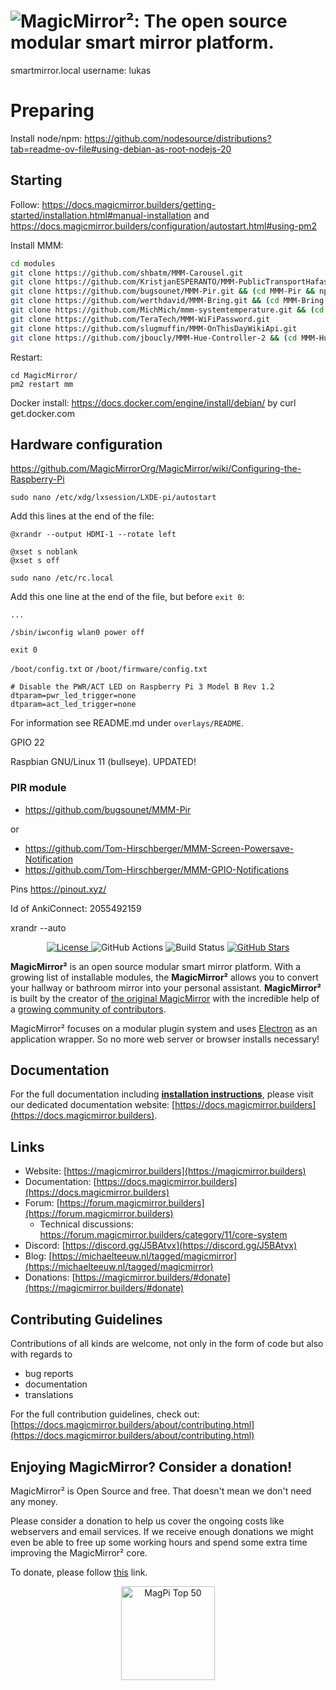 # ![MagicMirror²: The open source modular smart mirror platform.](.github/header.png)

smartmirror.local
username: lukas

# Preparing

Install node/npm: https://github.com/nodesource/distributions?tab=readme-ov-file#using-debian-as-root-nodejs-20

## Starting

Follow: https://docs.magicmirror.builders/getting-started/installation.html#manual-installation and https://docs.magicmirror.builders/configuration/autostart.html#using-pm2

Install MMM:
```bash
cd modules
git clone https://github.com/shbatm/MMM-Carousel.git
git clone https://github.com/KristjanESPERANTO/MMM-PublicTransportHafas.git && (cd MMM-PublicTransportHafas && npm ci)
git clone https://github.com/bugsounet/MMM-Pir.git && (cd MMM-Pir && npm install)
git clone https://github.com/werthdavid/MMM-Bring.git && (cd MMM-Bring && npm install)
git clone https://github.com/MichMich/mmm-systemtemperature.git && (cd mmm-systemtemperature && npm install)
git clone https://github.com/TeraTech/MMM-WiFiPassword.git
git clone https://github.com/slugmuffin/MMM-OnThisDayWikiApi.git
git clone https://github.com/jboucly/MMM-Hue-Controller-2 && (cd MMM-Hue-Controller-2 && npm ci)
```

Restart:
```
cd MagicMirror/
pm2 restart mm
```

Docker install: https://docs.docker.com/engine/install/debian/ by curl get.docker.com

## Hardware configuration
https://github.com/MagicMirrorOrg/MagicMirror/wiki/Configuring-the-Raspberry-Pi
```
sudo nano /etc/xdg/lxsession/LXDE-pi/autostart
```
Add this lines at the end of the file:
```
@xrandr --output HDMI-1 --rotate left

@xset s noblank
@xset s off
```

```
sudo nano /etc/rc.local
```
Add this one line at the end of the file, but before `exit 0`:
```
...

/sbin/iwconfig wlan0 power off

exit 0
```



`/boot/config.txt` or `/boot/firmware/config.txt`
```
# Disable the PWR/ACT LED on Raspberry Pi 3 Model B Rev 1.2
dtparam=pwr_led_trigger=none
dtparam=act_led_trigger=none
```
For information see README.md under `overlays/README`.

GPIO 22

Raspbian GNU/Linux 11 (bullseye). UPDATED!


### PIR module
- https://github.com/bugsounet/MMM-Pir

or

- https://github.com/Tom-Hirschberger/MMM-Screen-Powersave-Notification
- https://github.com/Tom-Hirschberger/MMM-GPIO-Notifications


Pins https://pinout.xyz/

Id of AnkiConnect: 2055492159


xrandr --auto



<p style="text-align: center">
  <a href="https://choosealicense.com/licenses/mit">
  <img src="https://img.shields.io/badge/license-MIT-blue.svg" alt="License">
 </a>
 <img src="https://img.shields.io/github/actions/workflow/status/magicmirrororg/magicmirror/automated-tests.yaml" alt="GitHub Actions">
 <img src="https://img.shields.io/github/check-runs/magicmirrororg/magicmirror/master" alt="Build Status">
 <a href="https://github.com/MagicMirrorOrg/MagicMirror">
  <img src="https://img.shields.io/github/stars/magicmirrororg/magicmirror?style=social" alt="GitHub Stars">
 </a>
</p>

**MagicMirror²** is an open source modular smart mirror platform. With a growing list of installable modules, the **MagicMirror²** allows you to convert your hallway or bathroom mirror into your personal assistant. **MagicMirror²** is built by the creator of [the original MagicMirror](https://michaelteeuw.nl/tagged/magicmirror) with the incredible help of a [growing community of contributors](https://github.com/MagicMirrorOrg/MagicMirror/graphs/contributors).

MagicMirror² focuses on a modular plugin system and uses [Electron](https://www.electronjs.org/) as an application wrapper. So no more web server or browser installs necessary!

## Documentation

For the full documentation including **[installation instructions](https://docs.magicmirror.builders/getting-started/installation.html)**, please visit our dedicated documentation website: [https://docs.magicmirror.builders](https://docs.magicmirror.builders).

## Links

- Website: [https://magicmirror.builders](https://magicmirror.builders)
- Documentation: [https://docs.magicmirror.builders](https://docs.magicmirror.builders)
- Forum: [https://forum.magicmirror.builders](https://forum.magicmirror.builders)
  - Technical discussions: <https://forum.magicmirror.builders/category/11/core-system>
- Discord: [https://discord.gg/J5BAtvx](https://discord.gg/J5BAtvx)
- Blog: [https://michaelteeuw.nl/tagged/magicmirror](https://michaelteeuw.nl/tagged/magicmirror)
- Donations: [https://magicmirror.builders/#donate](https://magicmirror.builders/#donate)

## Contributing Guidelines

Contributions of all kinds are welcome, not only in the form of code but also with regards to

- bug reports
- documentation
- translations

For the full contribution guidelines, check out: [https://docs.magicmirror.builders/about/contributing.html](https://docs.magicmirror.builders/about/contributing.html)

## Enjoying MagicMirror? Consider a donation!

MagicMirror² is Open Source and free. That doesn't mean we don't need any money.

Please consider a donation to help us cover the ongoing costs like webservers and email services.
If we receive enough donations we might even be able to free up some working hours and spend some extra time improving the MagicMirror² core.

To donate, please follow [this](https://www.paypal.com/cgi-bin/webscr?cmd=_s-xclick&hosted_button_id=G5D8E9MR5DTD2&source=url) link.

<p style="text-align: center">
  <a href="https://forum.magicmirror.builders/topic/728/magicmirror-is-voted-number-1-in-the-magpi-top-50"><img src="https://magicmirror.builders/img/magpi-best-watermark-custom.png" width="150" alt="MagPi Top 50"></a>
</p>
